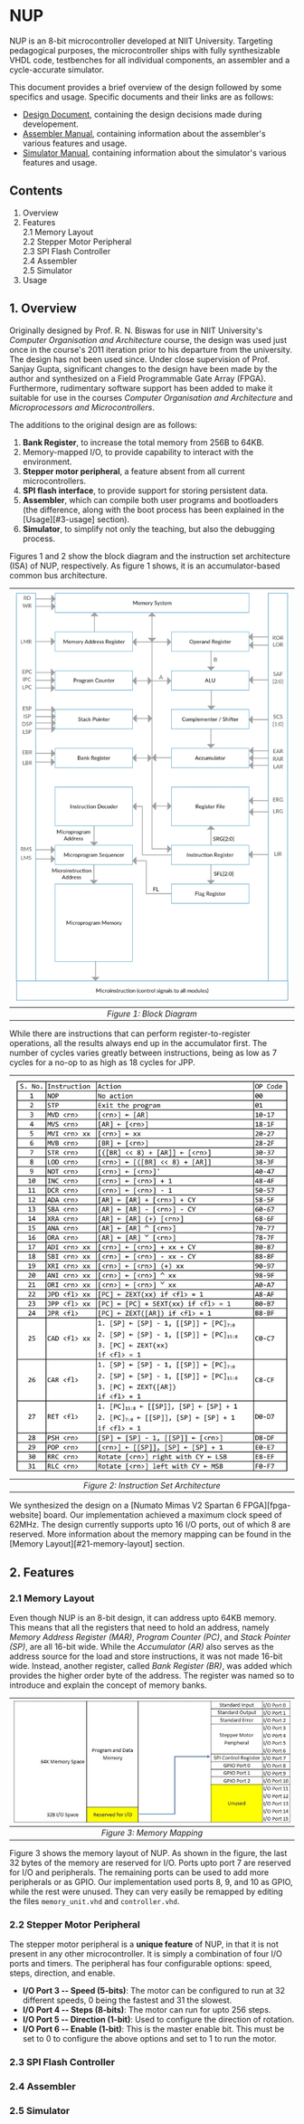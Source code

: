 # NUP

NUP is an 8-bit microcontroller developed at NIIT University. Targeting pedagogical purposes, the microcontroller ships with fully synthesizable VHDL code, testbenches for all individual components, an assembler and a cycle-accurate simulator.

This document provides a brief overview of the design followed by some specifics and usage. Specific documents and their links are as follows:

* [Design Document][design-document], containing the design decisions made during developement.
* [Assembler Manual][assembler-manual], containing information about the assembler's various features and usage.
* [Simulator Manual][simulator-manual], containing information about the simulator's various features and usage.

## Contents

1. Overview  
2. Features  
2.1 Memory Layout  
2.2 Stepper Motor Peripheral  
2.3 SPI Flash Controller  
2.4 Assembler  
2.5 Simulator  
3. Usage

## 1. Overview

Originally designed by Prof. R. N. Biswas for use in NIIT University's *Computer Organisation and Architecture* course, the design was used just once in the course's 2011 iteration prior to his departure from the university. The design has not been used since. Under close supervision of Prof. Sanjay Gupta, significant changes to the design have been made by the author and synthesized on a Field Programmable Gate Array (FPGA). Furthermore, rudimentary software support has been added to make it suitable for use in the courses *Computer Organisation and Architecture* and *Microprocessors and Microcontrollers*.

The additions to the original design are as follows:

1. **Bank Register**, to increase the total memory from 256B to 64KB.
1. Memory-mapped I/O, to provide capability to interact with the environment.
1. **Stepper motor peripheral**, a feature absent from all current microcontrollers.
1. **SPI flash interface**, to provide support for storing persistent data.
1. **Assembler**, which can compile both user programs and bootloaders (the difference, along with the boot process has been explained in the [Usage][#3-usage] section).
1. **Simulator**, to simplify not only the teaching, but also the debugging process.

Figures 1 and 2 show the block diagram and the instruction set architecture (ISA) of NUP, respectively. As figure 1 shows, it is an accumulator-based common bus architecture.

| ![Figure 1: NUP Block Diagram][block-diagram] |
|:--:|
| *Figure 1: Block Diagram* |

While there are instructions that can perform register-to-register operations, all the results always end up in the accumulator first. The number of cycles varies greatly between instructions, being as low as 7 cycles for a no-op to as high as 18 cycles for JPP.

| ![Figure 2: NUP ISA][isa] |
|:--:|
| *Figure 2: Instruction Set Architecture* |

We synthesized the design on a [Numato Mimas V2 Spartan 6 FPGA][fpga-website] board. Our implementation achieved a maximum clock speed of 62MHz. The design currently supports upto 16 I/O ports, out of which 8 are reserved. More information about the memory mapping can be found in the [Memory Layout][#21-memory-layout] section.

## 2. Features

### 2.1 Memory Layout

Even though NUP is an 8-bit design, it can address upto 64KB memory. This means that all the registers that need to hold an address, namely *Memory Address Register (MAR)*, *Program Counter (PC)*, and *Stack Pointer (SP)*, are all 16-bit wide. While the *Accumulator (AR)* also serves as the address source for the load and store instructions, it was not made 16-bit wide. Instead, another register, called *Bank Register (BR)*, was added which provides the higher order byte of the address. The register was named so to introduce and explain the concept of memory banks.

| ![Figure 3: Memory mapping][memory-mapping] |
| :--: |
| *Figure 3: Memory Mapping* |

Figure 3 shows the memory layout of NUP. As shown in the figure, the last 32 bytes of the memory are reserved for I/O. Ports upto port 7 are reserved for I/O and peripherals. The remaining ports can be used to add more peripherals or as GPIO. Our implementation used ports 8, 9, and 10 as GPIO, while the rest were unused. They can very easily be remapped by editing the files `memory_unit.vhd` and `controller.vhd`.

### 2.2 Stepper Motor Peripheral

The stepper motor peripheral is a **unique feature** of NUP, in that it is not present in any other microcontroller. It is simply a combination of four I/O ports and timers. The peripheral has four configurable options: speed, steps, direction, and enable.

* **I/O Port 3 -- Speed (5-bits)**: The motor can be configured to run at 32 different speeds, 0 being the fastest and 31 the slowest.
* **I/O Port 4 -- Steps (8-bits)**: The motor can run for upto 256 steps.
* **I/O Port 5 -- Direction (1-bit)**: Used to configure the direction of rotation.
* **I/O Port 6 -- Enable (1-bit)**: This is the master enable bit. This must be set to 0 to configure the above options and set to 1 to run the motor.

### 2.3 SPI Flash Controller

### 2.4 Assembler

### 2.5 Simulator

[design-document]: design-document.md

[assembler-manual]: assembler/README.md

[simulator-manual]: simulator/README.md

[block-diagram]: readme-resources/block-diagram.jpg

[isa]: readme-resources/isa.jpg

[memory-mapping]: readme-resources/memory-mapping.jpg
